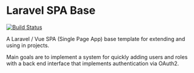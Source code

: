 # Laravel SPA Base

[![Build Status](https://travis-ci.com/btassone/laravel-spa-base.svg?branch=develop)](https://travis-ci.com/btassone/laravel-spa-base)

A Laravel / Vue SPA (Single Page App) base template for extending and using in projects.

Main goals are to implement a system for quickly adding users and roles with a back end interface
that implements authentication via OAuth2. 